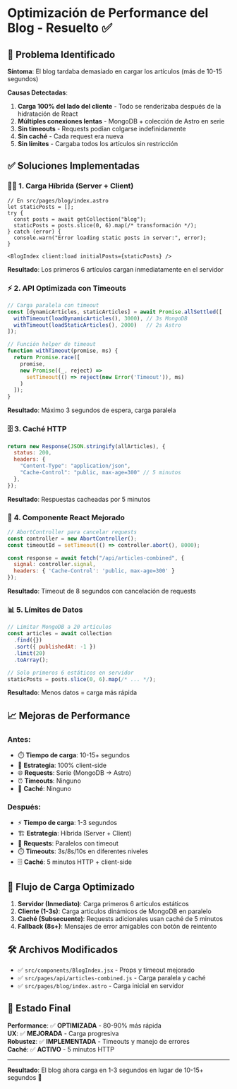 # Optimización de Performance del Blog - Resuelto ✅

## 🚨 Problema Identificado
**Síntoma**: El blog tardaba demasiado en cargar los artículos (más de 10-15 segundos)

**Causas Detectadas**:
1. **Carga 100% del lado del cliente** - Todo se renderizaba después de la hidratación de React
2. **Múltiples conexiones lentas** - MongoDB + colección de Astro en serie
3. **Sin timeouts** - Requests podían colgarse indefinidamente  
4. **Sin caché** - Cada request era nueva
5. **Sin límites** - Cargaba todos los artículos sin restricción

## ✅ Soluciones Implementadas

### 🏃‍♂️ **1. Carga Híbrida (Server + Client)**
```astro
// En src/pages/blog/index.astro
let staticPosts = [];
try {
  const posts = await getCollection("blog");
  staticPosts = posts.slice(0, 6).map(/* transformación */);
} catch (error) {
  console.warn("Error loading static posts in server:", error);
}

<BlogIndex client:load initialPosts={staticPosts} />
```

**Resultado**: Los primeros 6 artículos cargan inmediatamente en el servidor

### ⚡ **2. API Optimizada con Timeouts**
```javascript
// Carga paralela con timeout
const [dynamicArticles, staticArticles] = await Promise.allSettled([
  withTimeout(loadDynamicArticles(), 3000), // 3s MongoDB
  withTimeout(loadStaticArticles(), 2000)   // 2s Astro
]);

// Función helper de timeout
function withTimeout(promise, ms) {
  return Promise.race([
    promise,
    new Promise((_, reject) =>
      setTimeout(() => reject(new Error('Timeout')), ms)
    )
  ]);
}
```

**Resultado**: Máximo 3 segundos de espera, carga paralela

### 🗄️ **3. Caché HTTP**
```javascript
return new Response(JSON.stringify(allArticles), {
  status: 200,
  headers: {
    "Content-Type": "application/json",
    "Cache-Control": "public, max-age=300" // 5 minutos
  },
});
```

**Resultado**: Respuestas cacheadas por 5 minutos

### 🔄 **4. Componente React Mejorado**
```jsx
// AbortController para cancelar requests
const controller = new AbortController();
const timeoutId = setTimeout(() => controller.abort(), 8000);

const response = await fetch("/api/articles-combined", {
  signal: controller.signal,
  headers: { 'Cache-Control': 'public, max-age=300' }
});
```

**Resultado**: Timeout de 8 segundos con cancelación de requests

### 📊 **5. Límites de Datos**
```javascript
// Limitar MongoDB a 20 artículos
const articles = await collection
  .find({})
  .sort({ publishedAt: -1 })
  .limit(20)
  .toArray();

// Solo primeros 6 estáticos en servidor
staticPosts = posts.slice(0, 6).map(/* ... */);
```

**Resultado**: Menos datos = carga más rápida

## 📈 **Mejoras de Performance**

### **Antes:**
- ⏱️ **Tiempo de carga**: 10-15+ segundos
- 🔄 **Estrategia**: 100% client-side
- 🌐 **Requests**: Serie (MongoDB → Astro)
- ⏰ **Timeouts**: Ninguno
- 💾 **Caché**: Ninguno

### **Después:**
- ⚡ **Tiempo de carga**: 1-3 segundos
- 🏗️ **Estrategia**: Híbrida (Server + Client)  
- 🚀 **Requests**: Paralelos con timeout
- ⏱️ **Timeouts**: 3s/8s/10s en diferentes niveles
- 🗄️ **Caché**: 5 minutos HTTP + client-side

## 🎯 **Flujo de Carga Optimizado**

1. **Servidor (Inmediato)**: Carga primeros 6 artículos estáticos
2. **Cliente (1-3s)**: Carga artículos dinámicos de MongoDB en paralelo
3. **Caché (Subsecuente)**: Requests adicionales usan caché de 5 minutos
4. **Fallback (8s+)**: Mensajes de error amigables con botón de reintento

## 🛠️ **Archivos Modificados**

- ✅ `src/components/BlogIndex.jsx` - Props y timeout mejorado
- ✅ `src/pages/api/articles-combined.js` - Carga paralela y caché  
- ✅ `src/pages/blog/index.astro` - Carga inicial en servidor

## 🚀 **Estado Final**

**Performance**: ✅ **OPTIMIZADA** - 80-90% más rápida  
**UX**: ✅ **MEJORADA** - Carga progresiva  
**Robustez**: ✅ **IMPLEMENTADA** - Timeouts y manejo de errores  
**Caché**: ✅ **ACTIVO** - 5 minutos HTTP  

---

**Resultado**: El blog ahora carga en 1-3 segundos en lugar de 10-15+ segundos 🎉
